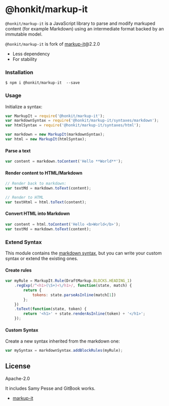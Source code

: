 # @honkit/markup-it

`@honkit/markup-it` is a JavaScript library to parse and modify markuped content (for example Markdown) using an intermediate format backed by an immutable model.

`@honkit/markup-it` is fork of [markup-it](https://github.com/GitbookIO/markup-it)@2.2.0

- Less dependency
- For stability

### Installation

```
$ npm i @honkit/markup-it  --save
```

### Usage

Initialize a syntax:

```js
var MarkupIt = require('@honkit/markup-it');
var markdownSyntax = require('@honkit/markup-it/syntaxes/markdown');
var htmlSyntax = require('@honkit/markup-it/syntaxes/html');

var markdown = new MarkupIt(markdownSyntax);
var html = new MarkupIt(htmlSyntax);
```

#### Parse a text

```js
var content = markdown.toContent('Hello **World**');
```

#### Render content to HTML/Markdown

```js
// Render back to markdown:
var textMd = markdown.toText(content);

// Render to HTML
var textHtml = html.toText(content);
```

#### Convert HTML into Markdown

```js
var content = html.toContent('Hello <b>World</b>');
var textMd = markdown.toText(content);
```

### Extend Syntax

This module contains the [markdown syntax](./syntaxes/markdown), but you can write your custom syntax or extend the existing ones.

#### Create rules

```js
var myRule = MarkupIt.Rule(DraftMarkup.BLOCKS.HEADING_1)
    .regExp(/^<h1>(\S+)<\/h1>/, function(state, match) {
        return {
            tokens: state.parseAsInline(match[1])
        };
    })
    .toText(function(state, token) {
        return '<h1>' + state.renderAsInline(token) + '</h1>';
    });
```

#### Custom Syntax

Create a new syntax inherited from the markdown one:

```js
var mySyntax = markdownSyntax.addBlockRules(myRule);
```

## License

Apache-2.0

It includes Samy Pesse and GitBook works.

- [markup-it](https://github.com/GitbookIO/markup-it)
